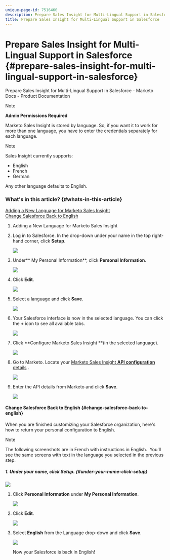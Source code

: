 ```yaml
---
unique-page-id: 7516460
description: Prepare Sales Insight for Multi-Lingual Support in Salesforce - Marketo Docs - Product Documentation
title: Prepare Sales Insight for Multi-Lingual Support in Salesforce
---
```


# Prepare Sales Insight for Multi-Lingual Support in Salesforce {#prepare-sales-insight-for-multi-lingual-support-in-salesforce}

Prepare Sales Insight for Multi-Lingual Support in Salesforce - Marketo Docs - Product Documentation

>[!NOTE]
>
>**Admin Permissions Required**

Marketo Sales Insight is stored by language. So, if you want it to work for more than one language, you have to enter the credentials separately for each language.&nbsp;

>[!NOTE]
>
>Sales Insight currently supports:
>
>* English
>* French
>* German
>
>Any other language defaults to English.

### What's in this article? {#whats-in-this-article}

[Adding a New Language for Marketo Sales Insight](#adding-a-new-language-for-marketo-sales-insight)  
[Change Salesforce Back to English](#change-salesforce-back-to-english)

1. Adding a New Language for Marketo Sales Insight
1. Log in to Salesforce. In the drop-down under your name in the top right-hand corner, click **Setup**.

   ![](assets/image2015-7-6-16-3a5-3a6.png)

1. Under** My Personal Information**, click **Personal Information**.

   ![](assets/image2015-7-6-16-3a5-3a25.png)

1. Click **Edit**.

   ![](assets/image2015-7-6-16-3a5-3a38.png)

1. Select a language and click **Save**.

   ![](assets/image2015-7-6-16-3a5-3a47.png)

1. Your Salesforce interface is now in the selected language. You can click the **+** icon to see all available tabs.

   ![](assets/image2015-7-6-16-3a6-3a10.png)

1. Click **Configure Marketo Sales Insight **(in the selected language).

   ![](assets/image2015-7-6-16-3a7-3a15.png)

1. Go to Marketo. Locate your [Marketo Sales Insight **API configuration** details](https://docs.marketo.com/pages/viewpage.action?pageId=2360368#ConfigureMarketoSalesInsightinSalesforceEnterprise/Unlimited-ConfigureMarketoSalesInsight) .

   ![](assets/image2015-7-6-16-3a41-3a2.png)

1. Enter the API details from Marketo and click **Save**.

   ![](assets/image2015-7-6-16-3a7-3a43.png)

#### Change Salesforce Back to English {#change-salesforce-back-to-english}

When you are finished customizing your Salesforce organization, here's how to return your personal configuration to English.

>[!NOTE]
>
>The following screenshots are in French with instructions in English. &nbsp;You'll see the same screens with text in the language you selected in the previous step.

##### 1. Under your name, click Setup. {#under-your-name-click-setup}

![](assets/image2015-7-6-16-3a5-3a6.png)

1. Click **Personal Information** under **My Personal Information**.

   ![](assets/image2015-7-6-16-3a8-3a3.png)

1. Click **Edit**.

   ![](assets/image2015-7-6-16-3a8-3a19.png)

1. Select **English** from the Language drop-down and click **Save**.

   ![](assets/image2015-7-6-16-3a8-3a31.png)

   Now your Salesforce is back in English!

